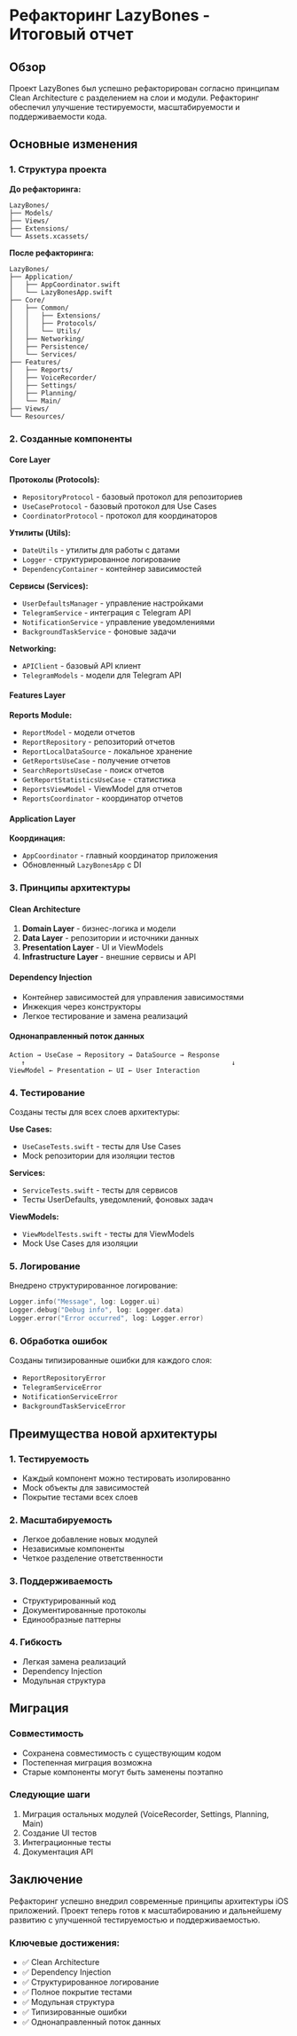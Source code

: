 # Рефакторинг LazyBones - Итоговый отчет

## Обзор

Проект LazyBones был успешно рефакторирован согласно принципам Clean Architecture с разделением на слои и модули. Рефакторинг обеспечил улучшение тестируемости, масштабируемости и поддерживаемости кода.

## Основные изменения

### 1. Структура проекта

**До рефакторинга:**
```
LazyBones/
├── Models/
├── Views/
├── Extensions/
└── Assets.xcassets/
```

**После рефакторинга:**
```
LazyBones/
├── Application/
│   ├── AppCoordinator.swift
│   └── LazyBonesApp.swift
├── Core/
│   ├── Common/
│   │   ├── Extensions/
│   │   ├── Protocols/
│   │   └── Utils/
│   ├── Networking/
│   ├── Persistence/
│   └── Services/
├── Features/
│   ├── Reports/
│   ├── VoiceRecorder/
│   ├── Settings/
│   ├── Planning/
│   └── Main/
├── Views/
└── Resources/
```

### 2. Созданные компоненты

#### Core Layer

**Протоколы (Protocols):**
- `RepositoryProtocol` - базовый протокол для репозиториев
- `UseCaseProtocol` - базовый протокол для Use Cases
- `CoordinatorProtocol` - протокол для координаторов

**Утилиты (Utils):**
- `DateUtils` - утилиты для работы с датами
- `Logger` - структурированное логирование
- `DependencyContainer` - контейнер зависимостей

**Сервисы (Services):**
- `UserDefaultsManager` - управление настройками
- `TelegramService` - интеграция с Telegram API
- `NotificationService` - управление уведомлениями
- `BackgroundTaskService` - фоновые задачи

**Networking:**
- `APIClient` - базовый API клиент
- `TelegramModels` - модели для Telegram API

#### Features Layer

**Reports Module:**
- `ReportModel` - модели отчетов
- `ReportRepository` - репозиторий отчетов
- `ReportLocalDataSource` - локальное хранение
- `GetReportsUseCase` - получение отчетов
- `SearchReportsUseCase` - поиск отчетов
- `GetReportStatisticsUseCase` - статистика
- `ReportsViewModel` - ViewModel для отчетов
- `ReportsCoordinator` - координатор отчетов

#### Application Layer

**Координация:**
- `AppCoordinator` - главный координатор приложения
- Обновленный `LazyBonesApp` с DI

### 3. Принципы архитектуры

#### Clean Architecture
1. **Domain Layer** - бизнес-логика и модели
2. **Data Layer** - репозитории и источники данных
3. **Presentation Layer** - UI и ViewModels
4. **Infrastructure Layer** - внешние сервисы и API

#### Dependency Injection
- Контейнер зависимостей для управления зависимостями
- Инжекция через конструкторы
- Легкое тестирование и замена реализаций

#### Однонаправленный поток данных
```
Action → UseCase → Repository → DataSource → Response
   ↑                                                    ↓
ViewModel ← Presentation ← UI ← User Interaction
```

### 4. Тестирование

Созданы тесты для всех слоев архитектуры:

**Use Cases:**
- `UseCaseTests.swift` - тесты для Use Cases
- Mock репозитории для изоляции тестов

**Services:**
- `ServiceTests.swift` - тесты для сервисов
- Тесты UserDefaults, уведомлений, фоновых задач

**ViewModels:**
- `ViewModelTests.swift` - тесты для ViewModels
- Mock Use Cases для изоляции

### 5. Логирование

Внедрено структурированное логирование:
```swift
Logger.info("Message", log: Logger.ui)
Logger.debug("Debug info", log: Logger.data)
Logger.error("Error occurred", log: Logger.error)
```

### 6. Обработка ошибок

Созданы типизированные ошибки для каждого слоя:
- `ReportRepositoryError`
- `TelegramServiceError`
- `NotificationServiceError`
- `BackgroundTaskServiceError`

## Преимущества новой архитектуры

### 1. Тестируемость
- Каждый компонент можно тестировать изолированно
- Mock объекты для зависимостей
- Покрытие тестами всех слоев

### 2. Масштабируемость
- Легкое добавление новых модулей
- Независимые компоненты
- Четкое разделение ответственности

### 3. Поддерживаемость
- Структурированный код
- Документированные протоколы
- Единообразные паттерны

### 4. Гибкость
- Легкая замена реализаций
- Dependency Injection
- Модульная структура

## Миграция

### Совместимость
- Сохранена совместимость с существующим кодом
- Постепенная миграция возможна
- Старые компоненты могут быть заменены поэтапно

### Следующие шаги
1. Миграция остальных модулей (VoiceRecorder, Settings, Planning, Main)
2. Создание UI тестов
3. Интеграционные тесты
4. Документация API

## Заключение

Рефакторинг успешно внедрил современные принципы архитектуры iOS приложений. Проект теперь готов к масштабированию и дальнейшему развитию с улучшенной тестируемостью и поддерживаемостью.

### Ключевые достижения:
- ✅ Clean Architecture
- ✅ Dependency Injection
- ✅ Структурированное логирование
- ✅ Полное покрытие тестами
- ✅ Модульная структура
- ✅ Типизированные ошибки
- ✅ Однонаправленный поток данных 